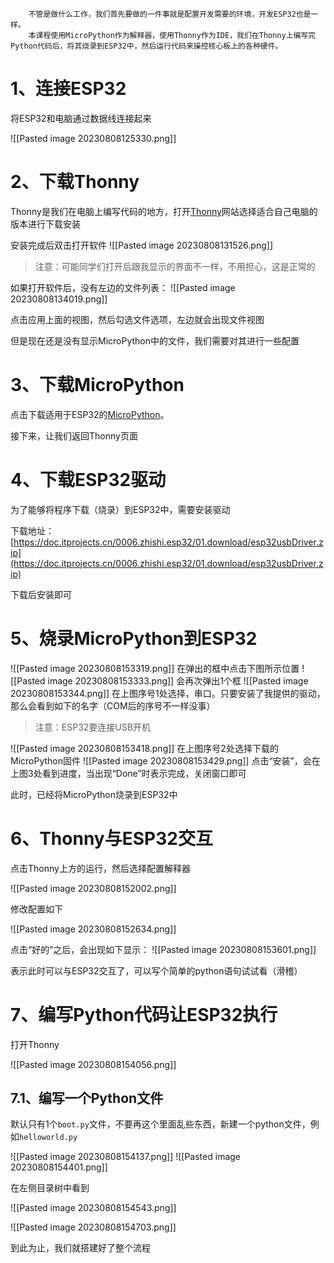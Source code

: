 		不管是做什么工作，我们首先要做的一件事就是配置开发需要的环境，开发ESP32也是一样。
		本课程使用MicroPython作为解释器，使用Thonny作为IDE，我们在Thonny上编写完Python代码后，将其烧录到ESP32中，然后运行代码来操控核心板上的各种硬件。
# 1、连接ESP32
将ESP32和电脑通过数据线连接起来

![[Pasted image 20230808125330.png]]



# 2、下载Thonny

Thonny是我们在电脑上编写代码的地方，打开[Thonny](https://thonny.org/)网站选择适合自己电脑的版本进行下载安装

安装完成后双击打开软件
![[Pasted image 20230808131526.png]]

>注意：可能同学们打开后跟我显示的界面不一样，不用担心，这是正常的 

如果打开软件后，没有左边的文件列表：
![[Pasted image 20230808134019.png]]

点击应用上面的视图，然后勾选文件选项，左边就会出现文件视图

但是现在还是没有显示MicroPython中的文件，我们需要对其进行一些配置

# 3、下载MicroPython
点击下载适用于ESP32的[MicroPython](https://micropython.org/resources/firmware/esp32-20230426-v1.20.0.bin)。

接下来，让我们返回Thonny页面
# 4、下载ESP32驱动

为了能够将程序下载（烧录）到ESP32中，需要安装驱动

下载地址：[https://doc.itprojects.cn/0006.zhishi.esp32/01.download/esp32usbDriver.zip](https://doc.itprojects.cn/0006.zhishi.esp32/01.download/esp32usbDriver.zip)

下载后安装即可

# 5、烧录MicroPython到ESP32

![[Pasted image 20230808153319.png]]
在弹出的框中点击下图所示位置
![[Pasted image 20230808153333.png]]
会再次弹出1个框
![[Pasted image 20230808153344.png]]
在上图序号1处选择，串口。只要安装了我提供的驱动，那么会看到如下的名字（COM后的序号不一样没事）

> 注意：ESP32要连接USB开机

![[Pasted image 20230808153418.png]]
在上图序号2处选择下载的MicroPython固件
![[Pasted image 20230808153429.png]]
点击“安装”，会在上图3处看到进度，当出现“Done”时表示完成，关闭窗口即可

此时，已经将MicroPython烧录到ESP32中

# 6、Thonny与ESP32交互

点击Thonny上方的运行，然后选择配置解释器

![[Pasted image 20230808152002.png]]

修改配置如下

![[Pasted image 20230808152634.png]]

点击“好的”之后，会出现如下显示：
![[Pasted image 20230808153601.png]]

表示此时可以与ESP32交互了，可以写个简单的python语句试试看（滑稽）

# 7、编写Python代码让ESP32执行

打开Thonny

![[Pasted image 20230808154056.png]]

## 7.1、编写一个Python文件

默认只有1个`boot.py`文件，不要再这个里面乱些东西，新建一个python文件，例如`helloworld.py`

![[Pasted image 20230808154137.png]]
![[Pasted image 20230808154401.png]]

在左侧目录树中看到

![[Pasted image 20230808154543.png]]

![[Pasted image 20230808154703.png]]


到此为止，我们就搭建好了整个流程